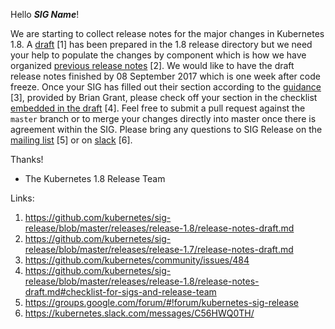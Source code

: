 Hello ___SIG Name___!

We are starting to collect release notes for the major changes in Kubernetes 1.8.
A [draft](https://github.com/kubernetes/sig-release/blob/master/releases/release-1.8/release-notes-draft.md) [1]
has been prepared in the 1.8 release directory but we need your help to populate the changes by
component which is how we have organized [previous release notes](https://github.com/kubernetes/sig-release/blob/master/releases/release-1.7/release-notes-draft.md) [2].
We would like to have the draft release notes finished by 08 September 2017 which is one week after code freeze.
Once your SIG has filled out their section according to the [guidance](https://github.com/kubernetes/community/issues/484) [3],
provided by Brian Grant, please check off your section in the checklist
[embedded in the draft](https://github.com/kubernetes/sig-release/blob/master/releases/release-1.8/release-notes-draft.md#checklist-for-sigs-and-release-team) [4].
Feel free to submit a pull request against the `master` branch or to merge your changes directly into master once
there is agreement within the SIG. Please bring any questions to SIG Release on the [mailing list](https://groups.google.com/forum/#!forum/kubernetes-sig-release) [5]
or on [slack](https://kubernetes.slack.com/messages/C56HWQ0TH/) [6].

Thanks!

- The Kubernetes 1.8 Release Team

Links:

1. https://github.com/kubernetes/sig-release/blob/master/releases/release-1.8/release-notes-draft.md
2. https://github.com/kubernetes/sig-release/blob/master/releases/release-1.7/release-notes-draft.md
3. https://github.com/kubernetes/community/issues/484
4. https://github.com/kubernetes/sig-release/blob/master/releases/release-1.8/release-notes-draft.md#checklist-for-sigs-and-release-team
5. https://groups.google.com/forum/#!forum/kubernetes-sig-release
6. https://kubernetes.slack.com/messages/C56HWQ0TH/
